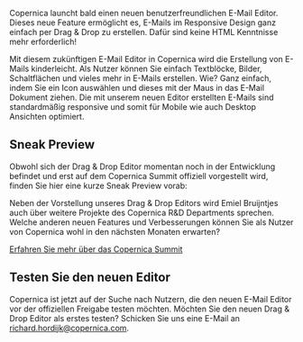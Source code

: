Copernica launcht bald einen neuen benutzerfreundlichen E-Mail Editor.
Dieses neue Feature ermöglicht es, E-Mails im Responsive Design ganz
einfach per Drag & Drop zu erstellen. Dafür sind keine HTML Kenntnisse
mehr erforderlich!

Mit diesem zukünftigen E-Mail Editor in Copernica wird die Erstellung
von E-Mails kinderleicht. Als Nutzer können Sie einfach Textblöcke,
Bilder, Schaltflächen und vieles mehr in E-Mails erstellen. Wie? Ganz
einfach, indem Sie ein Icon auswählen und dieses mit der Maus in das
E-Mail Dokument ziehen. Die mit unserem neuen Editor erstellten E-Mails
sind standardmäßig responsive und somit für Mobile wie auch Desktop
Ansichten optimiert.

Sneak Preview
-------------

Obwohl sich der Drag & Drop Editor momentan noch in der Entwicklung
befindet und erst auf dem Copernica Summit offiziell vorgestellt wird,
finden Sie hier eine kurze Sneak Preview vorab:

Neben der Vorstellung unseres Drag & Drop Editors wird Emiel Bruijntjes
auch über weitere Projekte des Copernica R&D Departments sprechen.
Welche anderen neuen Features und Verbesserungen können Sie als Nutzer
von Copernica wohl in den nächsten Monaten erwarten?

[Erfahren Sie mehr über das Copernica
Summit](./copernica-summit.md)

Testen Sie den neuen Editor
---------------------------

Copernica ist jetzt auf der Suche nach Nutzern, die den neuen E-Mail
Editor vor der offiziellen Freigabe testen möchten. Möchten Sie den
neuen Drag & Drop Editor als erstes testen? Schicken Sie uns eine E-Mail
an
[richard.hordijk@copernica.com](mailto:richard.hordijk@copernica.com).
